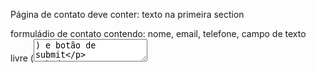 Página de contato
deve conter: texto na primeira section

formuládio de contato contendo: nome, email, telefone, campo de texto livre (<textarea>) e botão de submit
